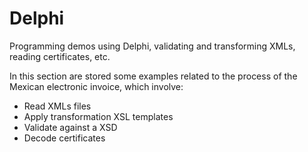 # Delphi
Programming demos using Delphi, validating and transforming XMLs, reading certificates, etc. 

In this section are stored some examples related to the process of the Mexican electronic invoice, which involve:

- Read XMLs files
- Apply transformation XSL templates
- Validate against a XSD
- Decode certificates
